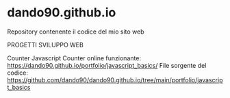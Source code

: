 # dando90.github.io

Repository contenente il codice del mio sito web

PROGETTI SVILUPPO WEB

Counter Javascript
Counter online funzionante:
https://dando90.github.io/portfolio/javascript_basics/
File sorgente del codice:
https://github.com/dando90/dando90.github.io/tree/main/portfolio/javascript_basics
